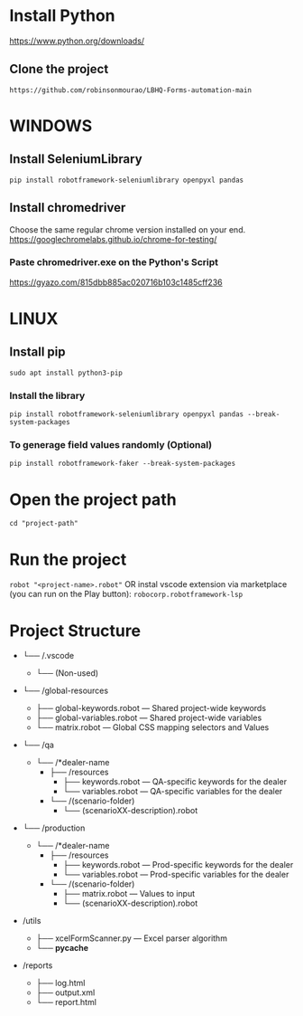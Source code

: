 # Install Python
https://www.python.org/downloads/

## Clone the project
`https://github.com/robinsonmourao/LBHQ-Forms-automation-main`

# WINDOWS
## Install SeleniumLibrary
`pip install robotframework-seleniumlibrary openpyxl pandas`
## Install chromedriver
Choose the same regular chrome version installed on your end.
https://googlechromelabs.github.io/chrome-for-testing/
### Paste chromedriver.exe on the Python's Script
https://gyazo.com/815dbb885ac020716b103c1485cff236

# LINUX
## Install pip
`sudo apt install python3-pip`
### Install the library
`pip install robotframework-seleniumlibrary openpyxl pandas --break-system-packages`


### To generage field values randomly (Optional)
`pip install robotframework-faker --break-system-packages`


# Open the project path
`cd "project-path"`

# Run the project
`robot "<project-name>.robot"`
OR instal vscode extension via marketplace (you can run on the Play button): 
`robocorp.robotframework-lsp`

# Project Structure
- └── /.vscode  
  - └── (Non-used)

- └── /global-resources  
  - ├── global-keywords.robot — Shared project-wide keywords  
  - ├── global-variables.robot — Shared project-wide variables  
  - └── matrix.robot — Global CSS mapping selectors and Values

- └── /qa  
  - └── /*dealer-name  
    - ├── /resources  
      - ├── keywords.robot — QA-specific keywords for the dealer  
      - └── variables.robot — QA-specific variables for the dealer  
    - └── /(scenario-folder)
      - └── (scenarioXX-description).robot  

- └── /production  
  - └── /*dealer-name
    - ├── /resources  
      - ├── keywords.robot — Prod-specific keywords for the dealer  
      - └── variables.robot — Prod-specific variables for the dealer
    - └── /(scenario-folder)
      - ├── matrix.robot — Values to input
      - └── (scenarioXX-description).robot  

- /utils  
  - ├── xcelFormScanner.py — Excel parser algorithm  
  - └── __pycache__  

- /reports  
  - ├── log.html  
  - ├── output.xml  
  - └── report.html
